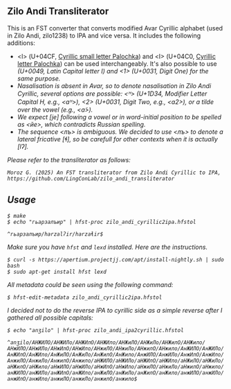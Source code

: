## Zilo Andi Transliterator

This is an FST converter that converts modified Avar Cyrillic alphabet (used in Zilo Andi, zilo1238) to IPA and vice versa. It includes the following additions:

- <ӏ> (U+04CF, [Cyrillic small letter Palochka](https://en.wikipedia.org/wiki/Palochka)) and <Ӏ> (U+04C0, [Cyrillic letter Palochka](https://en.wikipedia.org/wiki/Palochka)) can be used interchangeably.  It's also possible to use <I> (U+0049, Latin Capital letter I) and <1> (U+0031, Digit One) for the same purpose.
- Nasalisation is absent in Avar, so to denote nasalisation in Zilo Andi Cyrillic, several options are possible: <ᴴ> (U+1D34, Modifier Letter Capital H, e.g., <аᴴ>), <2> (U+0031, Digit Two, e.g., <а2>), or a tilde over the vowel (e.g., <а̃>).
- We expect [je] following a vowel or in word-initial position to be spelled as <йе>, which contradicts Russian spelling.
- The sequence <лъ> is ambiguous. We decided to use <лъ> to denote a lateral fricative [ɬ], so be carefull for other contexts when it is actually [lʔ].

Please refer to the transliterator as follows:

```
Moroz G. (2025) An FST transliterator from Zilo Andi Cyrillic to IPA, https://github.com/LingConLab/zilo_andi_transliterator
```

## Usage

```
$ make
$ echo "гьарзалъир" | hfst-proc zilo_andi_cyrillic2ipa.hfstol

^гьарзалъир/harzalʔir/harzaɬir$ 
```

Make sure you have `hfst` and `lexd` installed. Here are the instructions.

```
$ curl -s https://apertium.projectjj.com/apt/install-nightly.sh | sudo bash
$ sudo apt-get install hfst lexd
```

All metadata could be seen using the following command:

```
$ hfst-edit-metadata zilo_andi_cyrillic2ipa.hfstol
```

I decided not to do the reverse IPA to cyrillic side as a simple reverse after I gathered all possible capitals:

```
$ echo "anʒilo" | hfst-proc zilo_andi_ipa2cyrillic.hfstol 

^anʒilo/АНЖИЛО/АНЖИЛо/АНЖИлО/АНЖИло/АНЖиЛО/АНЖиЛо/АНЖилО/АНЖило/АНжИЛО/АНжИЛо/АНжИлО/АНжИло/АНжиЛО/АНжиЛо/АНжилО/АНжило/АнЖИЛО/АнЖИЛо/АнЖИлО/АнЖИло/АнЖиЛО/АнЖиЛо/АнЖилО/АнЖило/АнжИЛО/АнжИЛо/АнжИлО/АнжИло/АнжиЛО/АнжиЛо/АнжилО/Анжило/аНЖИЛО/аНЖИЛо/аНЖИлО/аНЖИло/аНЖиЛО/аНЖиЛо/аНЖилО/аНЖило/аНжИЛО/аНжИЛо/аНжИлО/аНжИло/аНжиЛО/аНжиЛо/аНжилО/аНжило/анЖИЛО/анЖИЛо/анЖИлО/анЖИло/анЖиЛО/анЖиЛо/анЖилО/анЖило/анжИЛО/анжИЛо/анжИлО/анжИло/анжиЛО/анжиЛо/анжилО/анжило$
```
